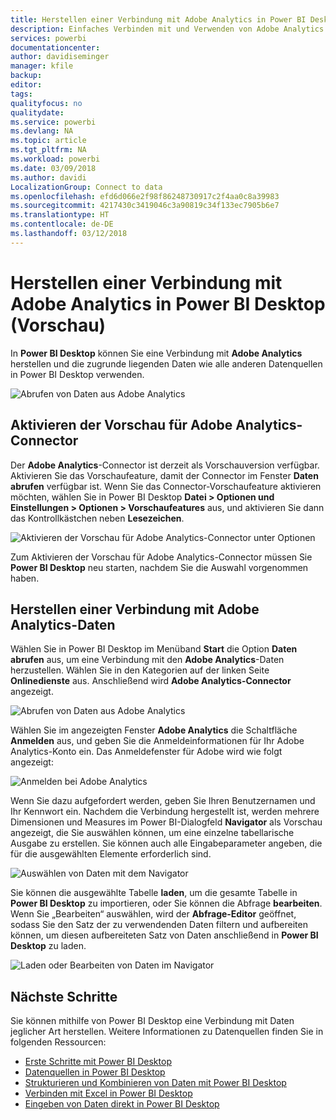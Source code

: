 ```yaml
---
title: Herstellen einer Verbindung mit Adobe Analytics in Power BI Desktop (Vorschau)
description: Einfaches Verbinden mit und Verwenden von Adobe Analytics in Power BI Desktop
services: powerbi
documentationcenter: 
author: davidiseminger
manager: kfile
backup: 
editor: 
tags: 
qualityfocus: no
qualitydate: 
ms.service: powerbi
ms.devlang: NA
ms.topic: article
ms.tgt_pltfrm: NA
ms.workload: powerbi
ms.date: 03/09/2018
ms.author: davidi
LocalizationGroup: Connect to data
ms.openlocfilehash: efd6d066e2f98f86248730917c2f4aa0c8a39983
ms.sourcegitcommit: 4217430c3419046c3a90819c34f133ec7905b6e7
ms.translationtype: HT
ms.contentlocale: de-DE
ms.lasthandoff: 03/12/2018
---
```

# <a name="connect-to-adobe-analytics-in-power-bi-desktop-preview"></a>Herstellen einer Verbindung mit Adobe Analytics in Power BI Desktop (Vorschau)
In **Power BI Desktop** können Sie eine Verbindung mit **Adobe Analytics** herstellen und die zugrunde liegenden Daten wie alle anderen Datenquellen in Power BI Desktop verwenden. 

![Abrufen von Daten aus Adobe Analytics](media/desktop-connect-adobe-analytics/connect-adobe-analytics_01.png)

## <a name="enable-the-adobe-analytics-connector-preview"></a>Aktivieren der Vorschau für Adobe Analytics-Connector 
Der **Adobe Analytics**-Connector ist derzeit als Vorschauversion verfügbar. Aktivieren Sie das Vorschaufeature, damit der Connector im Fenster **Daten abrufen** verfügbar ist. Wenn Sie das Connector-Vorschaufeature aktivieren möchten, wählen Sie in Power BI Desktop **Datei > Optionen und Einstellungen > Optionen > Vorschaufeatures** aus, und aktivieren Sie dann das Kontrollkästchen neben **Lesezeichen**. 

![Aktivieren der Vorschau für Adobe Analytics-Connector unter Optionen](media/desktop-connect-adobe-analytics/connect-adobe-analytics_02.png)

Zum Aktivieren der Vorschau für Adobe Analytics-Connector müssen Sie **Power BI Desktop** neu starten, nachdem Sie die Auswahl vorgenommen haben.

## <a name="connect-to-adobe-analytics-data"></a>Herstellen einer Verbindung mit Adobe Analytics-Daten
Wählen Sie in Power BI Desktop im Menüband **Start** die Option **Daten abrufen** aus, um eine Verbindung mit den **Adobe Analytics**-Daten herzustellen. Wählen Sie in den Kategorien auf der linken Seite **Onlinedienste** aus. Anschließend wird **Adobe Analytics-Connector** angezeigt.

![Abrufen von Daten aus Adobe Analytics](media/desktop-connect-adobe-analytics/connect-adobe-analytics_01.png)

Wählen Sie im angezeigten Fenster **Adobe Analytics** die Schaltfläche **Anmelden** aus, und geben Sie die Anmeldeinformationen für Ihr Adobe Analytics-Konto ein. Das Anmeldefenster für Adobe wird wie folgt angezeigt:

![Anmelden bei Adobe Analytics](media/desktop-connect-adobe-analytics/connect-adobe-analytics_03.png)

Wenn Sie dazu aufgefordert werden, geben Sie Ihren Benutzernamen und Ihr Kennwort ein. Nachdem die Verbindung hergestellt ist, werden mehrere Dimensionen und Measures im Power BI-Dialogfeld **Navigator** als Vorschau angezeigt, die Sie auswählen können, um eine einzelne tabellarische Ausgabe zu erstellen. Sie können auch alle Eingabeparameter angeben, die für die ausgewählten Elemente erforderlich sind. 

![Auswählen von Daten mit dem Navigator](media/desktop-connect-adobe-analytics/connect-adobe-analytics_04.png)

Sie können die ausgewählte Tabelle **laden**, um die gesamte Tabelle in **Power BI Desktop** zu importieren, oder Sie können die Abfrage **bearbeiten**. Wenn Sie „Bearbeiten“ auswählen, wird der **Abfrage-Editor** geöffnet, sodass Sie den Satz der zu verwendenden Daten filtern und aufbereiten können, um diesen aufbereiteten Satz von Daten anschließend in **Power BI Desktop** zu laden.

![Laden oder Bearbeiten von Daten im Navigator](media/desktop-connect-adobe-analytics/connect-adobe-analytics_05.png)


## <a name="next-steps"></a>Nächste Schritte
Sie können mithilfe von Power BI Desktop eine Verbindung mit Daten jeglicher Art herstellen. Weitere Informationen zu Datenquellen finden Sie in folgenden Ressourcen:

* [Erste Schritte mit Power BI Desktop](desktop-getting-started.md)
* [Datenquellen in Power BI Desktop](desktop-data-sources.md)
* [Strukturieren und Kombinieren von Daten mit Power BI Desktop](desktop-shape-and-combine-data.md)
* [Verbinden mit Excel in Power BI Desktop](desktop-connect-excel.md)   
* [Eingeben von Daten direkt in Power BI Desktop](desktop-enter-data-directly-into-desktop.md)   


